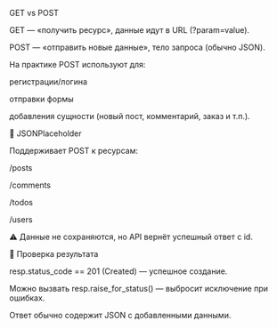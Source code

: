 GET vs POST

GET — «получить ресурс», данные идут в URL (?param=value).

POST — «отправить новые данные», тело запроса (обычно JSON).

На практике POST используют для:

регистрации/логина

отправки формы

добавления сущности (новый пост, комментарий, заказ и т.п.).

🔹 JSONPlaceholder

Поддерживает POST к ресурсам:

/posts

/comments

/todos

/users

⚠️ Данные не сохраняются, но API вернёт успешный ответ с id.

🔹 Проверка результата

resp.status_code == 201 (Created) — успешное создание.

Можно вызвать resp.raise_for_status() — выбросит исключение при ошибках.

Ответ обычно содержит JSON с добавленными данными.